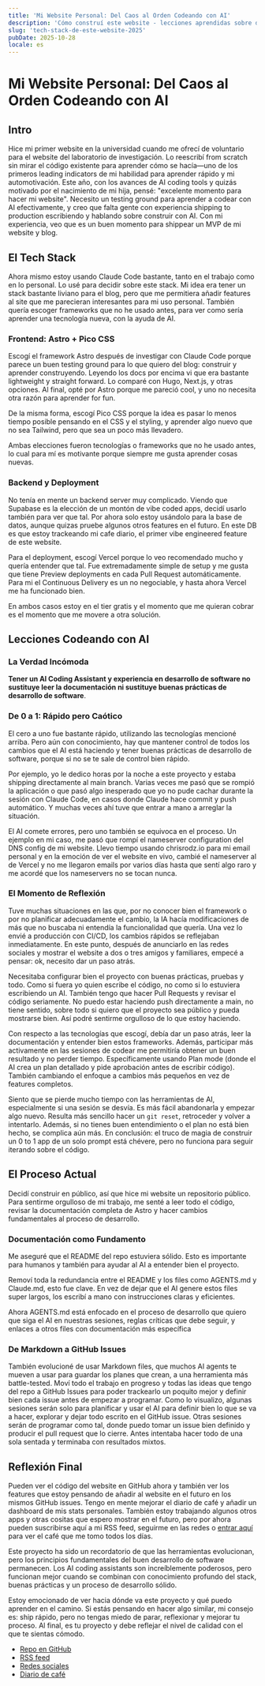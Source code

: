 ```yaml
---
title: 'Mi Website Personal: Del Caos al Orden Codeando con AI'
description: 'Cómo construí este website - lecciones aprendidas sobre desarrollo con AI y la importancia de las buenas prácticas de desarrollo de software'
slug: 'tech-stack-de-este-website-2025'
pubDate: 2025-10-28
locale: es
---
```


# Mi Website Personal: Del Caos al Orden Codeando con AI

## Intro

Hice mi primer website en la universidad cuando me ofrecí de voluntario para el website del laboratorio de investigación. Lo reescribí from scratch sin mirar el código existente para aprender cómo se hacía—uno de los primeros leading indicators de mi habilidad para aprender rápido y mi automotivación. Este año, con los avances de AI coding tools y quizás motivado por el nacimiento de mi hija, pensé: "excelente momento para hacer mi website". Necesito un testing ground para aprender a codear con AI efectivamente, y creo que falta gente con experiencia shipping to production escribiendo y hablando sobre construir con AI. Con mi experiencia, veo que es un buen momento para shippear un MVP de mi website y blog.

## El Tech Stack

Ahora mismo estoy usando Claude Code bastante, tanto en el trabajo como en lo personal. Lo usé para decidir sobre este stack. Mi idea era tener un stack bastante liviano para el blog, pero que me permitiera añadir features al site que me parecieran interesantes para mi uso personal. También quería escoger frameworks que no he usado antes, para ver como sería aprender una tecnología nueva, con la ayuda de AI.

### Frontend: Astro + Pico CSS

Escogí el framework Astro después de investigar con Claude Code porque parece un buen testing ground para lo que quiero del blog: construir y aprender construyendo. Leyendo los docs por encima vi que era bastante lightweight y straight forward. Lo comparé con Hugo, Next.js, y otras opciones. Al final, opté por Astro porque me pareció cool, y uno no necesita otra razón para aprender for fun.

De la misma forma, escogí Pico CSS porque la idea es pasar lo menos tiempo posible pensando en el CSS y el styling, y aprender algo nuevo que no sea Tailwind, pero que sea un poco más llevadero.

Ambas elecciones fueron tecnologías o frameworks que no he usado antes, lo cual para mí es motivante porque siempre me gusta aprender cosas nuevas.

### Backend y Deployment

No tenía en mente un backend server muy complicado. Viendo que Supabase es la elección de un montón de vibe coded apps, decidí usarlo también para ver que tal. Por ahora solo estoy usándolo para la base de datos, aunque quizas pruebe algunos otros features en el futuro. En este DB es que estoy trackeando mi cafe diario, el primer vibe engineered feature de este website.

Para el deployment, escogí Vercel porque lo veo recomendado mucho y quería entender que tal. Fue extremadamente simple de setup y me gusta que tiene Preview deployments en cada Pull Request automáticamente. Para mi el Continuous Delivery es un no negociable, y hasta ahora Vercel me ha funcionado bien.

En ambos casos estoy en el tier gratis y el momento que me quieran cobrar es el momento que me movere a otra solución.

## Lecciones Codeando con AI

### La Verdad Incómoda

**Tener un AI Coding Assistant y experiencia en desarrollo de software no sustituye leer la documentación ni sustituye buenas prácticas de desarrollo de software**.

### De 0 a 1: Rápido pero Caótico

El cero a uno fue bastante rápido, utilizando las tecnologías mencioné arriba. Pero aún con conocimiento, hay que mantener control de todos los cambios que el AI está haciendo y tener buenas prácticas de desarrollo de software, porque si no se te sale de control bien rápido.

Por ejemplo, yo le dedico horas por la noche a este proyecto y estaba shipping directamente al main branch. Varias veces me pasó que se rompió la aplicación o que pasó algo inesperado que yo no pude cachar durante la sesión con Claude Code, en casos donde Claude hace commit y push automático. Y muchas veces ahí tuve que entrar a mano a arreglar la situación.

El AI comete errores, pero uno también se equivoca en el proceso. Un ejemplo en mi caso, me pasó que rompí el nameserver configuration del DNS config de mi website. Llevo tiempo usando chrisrodz.io para mi email personal y en la emoción de ver el website en vivo, cambié el nameserver al de Vercel y no me llegaron emails por varios días hasta que sentí algo raro y me acordé que los nameservers no se tocan nunca.

### El Momento de Reflexión

Tuve muchas situaciones en las que, por no conocer bien el framework o por no planificar adecuadamente el cambio, la IA hacía modificaciones de más que no buscaba ni entendía la funcionalidad que quería. Una vez lo envié a producción con CI/CD, los cambios rápidos se reflejaban inmediatamente. En este punto, después de anunciarlo en las redes sociales y mostrar el website a dos o tres amigos y familiares, empecé a pensar: ok, necesito dar un paso atrás.

Necesitaba configurar bien el proyecto con buenas prácticas, pruebas y todo. Como si fuera yo quien escribe el código, no como si lo estuviera escribiendo un AI. También tengo que hacer Pull Requests y revisar el código seriamente. No puedo estar haciendo push directamente a main, no tiene sentido, sobre todo si quiero que el proyecto sea público y pueda mostrarse bien. Así podré sentirme orgulloso de lo que estoy haciendo.

Con respecto a las tecnologías que escogí, debía dar un paso atrás, leer la documentación y entender bien estos frameworks. Además, participar más activamente en las sesiones de codear me permitiría obtener un buen resultado y no perder tiempo. Específicamente usando Plan mode (donde el AI crea un plan detallado y pide aprobación antes de escribir código). También cambiando el enfoque a cambios más pequeños en vez de features completos.

Siento que se pierde mucho tiempo con las herramientas de AI, especialmente si una sesión se desvía. Es más fácil abandonarla y empezar algo nuevo. Resulta más sencillo hacer un `git reset`, retroceder y volver a intentarlo. Además, si no tienes buen entendimiento o el plan no está bien hecho, se complica aún más. En conclusión: el truco de magia de construir un 0 to 1 app de un solo prompt está chévere, pero no funciona para seguir iterando sobre el código.

## El Proceso Actual

Decidí construir en público, así que hice mi website un repositorio público. Para sentirme orgulloso de mi trabajo, me senté a leer todo el código, revisar la documentación completa de Astro y hacer cambios fundamentales al proceso de desarrollo.

### Documentación como Fundamento

Me aseguré que el README del repo estuviera sólido. Esto es importante para humanos y también para ayudar al AI a entender bien el proyecto.

Removí toda la redundancia entre el README y los files como AGENTS.md y Claude.md, esto fue clave. En vez de dejar que el AI genere estos files super largos, los escribí a mano con instrucciones claras y eficientes.

Ahora AGENTS.md está enfocado en el proceso de desarrollo que quiero que siga el AI en nuestras sesiones, reglas críticas que debe seguir, y enlaces a otros files con documentación más específica

### De Markdown a GitHub Issues

También evolucioné de usar Markdown files, que muchos AI agents te mueven a usar para guardar los planes que crean, a una herramienta más battle-tested. Moví todo el trabajo en progreso y todas las ideas que tengo del repo a GitHub Issues para poder trackearlo un poquito mejor y definir bien cada issue antes de empezar a programar. Como lo visualizo, algunas sesiones serán solo para planificar y usar el AI para definir bien lo que se va a hacer, explorar y dejar todo escrito en el GitHub issue. Otras sesiones serán de programar como tal, donde puedo tomar un issue bien definido y producir el pull request que lo cierre. Antes intentaba hacer todo de una sola sentada y terminaba con resultados mixtos.

## Reflexión Final

Pueden ver el código del website en GitHub ahora y también ver los features que estoy pensando de añadir al website en el futuro en los mismos GitHub issues. Tengo en mente mejorar el diario de café y añadir un dashboard de mis stats personales. También estoy trabajando algunos otros apps y otras cositas que espero mostrar en el futuro, pero por ahora pueden suscribirse aquí a mi RSS feed, seguirme en las redes o [entrar aquí](https://chrisrodz.io/cafe) para ver el café que me tomo todos los días.

Este proyecto ha sido un recordatorio de que las herramientas evolucionan, pero los principios fundamentales del buen desarrollo de software permanecen. Los AI coding assistants son increíblemente poderosos, pero funcionan mejor cuando se combinan con conocimiento profundo del stack, buenas prácticas y un proceso de desarrollo sólido.

Estoy emocionado de ver hacia dónde va este proyecto y qué puedo aprender en el camino. Si estás pensando en hacer algo similar, mi consejo es: ship rápido, pero no tengas miedo de parar, reflexionar y mejorar tu proceso. Al final, es tu proyecto y debe reflejar el nivel de calidad con el que te sientas cómodo.

- [Repo en GitHub](https://github.com/chrisrodz/chrisrodz.io)
- [RSS feed](https://chrisrodz.io/rss.xml)
- [Redes sociales](https://x.com/chrisrodz35)
- [Diario de café](https://chrisrodz.io/cafe)
